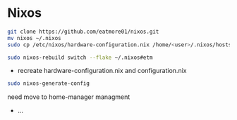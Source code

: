 # Nixos

```bash
git clone https://github.com/eatmore01/nixos.git
mv nixos ~/.nixos
sudo cp /etc/nixos/hardware-configuration.nix /home/<user>/.nixos/hosts/hardware-configuration.nix

sudo nixos-rebuild switch --flake ~/.nixos#etm
```

- recreate hardware-configuration.nix and configuration.nix 
```bash
sudo nixos-generate-config
```

need move to home-manager managment
- ...